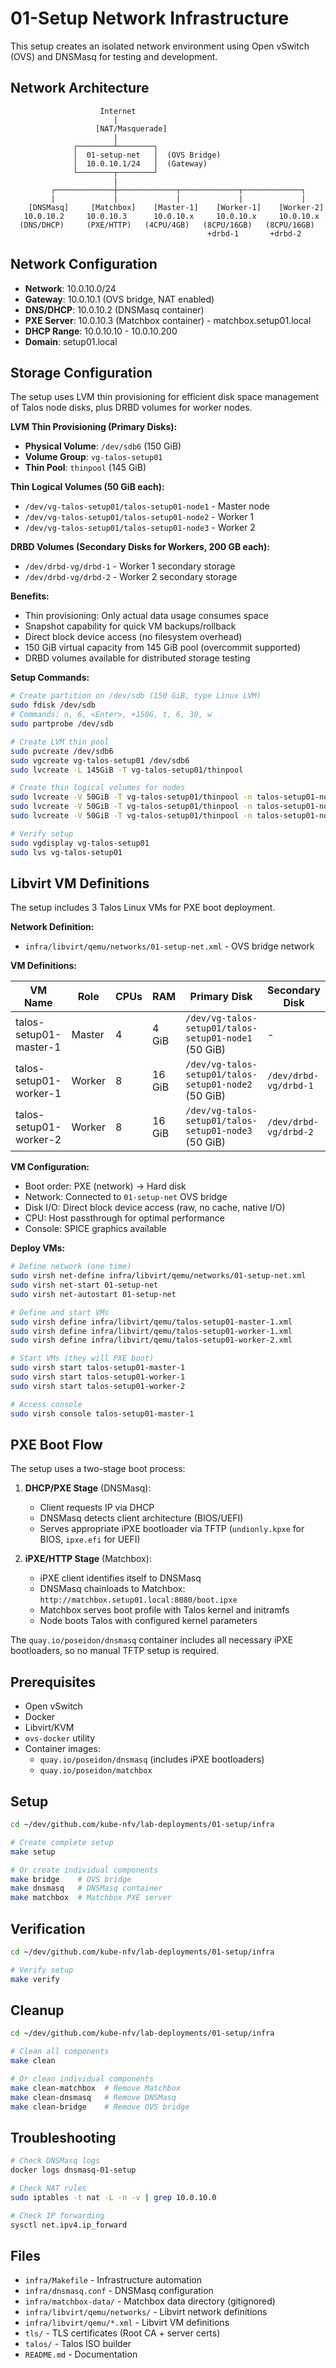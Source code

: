 # 01-Setup Network Infrastructure

This setup creates an isolated network environment using Open vSwitch (OVS) and DNSMasq for testing and development.

## Network Architecture

```
                    Internet
                       |
                   [NAT/Masquerade]
                       |
              ┌────────┴────────┐
              │  01-setup-net   │  (OVS Bridge)
              │  10.0.10.1/24   │  (Gateway)
              └────────┬────────┘
                       |
         ┌─────────────┼─────────────┬─────────────┬─────────────┐
         |             |             |             |             |
    [DNSMasq]     [Matchbox]    [Master-1]    [Worker-1]    [Worker-2]
   10.0.10.2     10.0.10.3      10.0.10.x     10.0.10.x     10.0.10.x
  (DNS/DHCP)     (PXE/HTTP)   (4CPU/4GB)   (8CPU/16GB)   (8CPU/16GB)
                                            +drbd-1       +drbd-2
```

## Network Configuration

- **Network**: 10.0.10.0/24
- **Gateway**: 10.0.10.1 (OVS bridge, NAT enabled)
- **DNS/DHCP**: 10.0.10.2 (DNSMasq container)
- **PXE Server**: 10.0.10.3 (Matchbox container) - matchbox.setup01.local
- **DHCP Range**: 10.0.10.10 - 10.0.10.200
- **Domain**: setup01.local

## Storage Configuration

The setup uses LVM thin provisioning for efficient disk space management of Talos node disks, plus DRBD volumes for worker nodes.

**LVM Thin Provisioning (Primary Disks):**
- **Physical Volume**: `/dev/sdb6` (150 GiB)
- **Volume Group**: `vg-talos-setup01`
- **Thin Pool**: `thinpool` (145 GiB)

**Thin Logical Volumes (50 GiB each):**
- `/dev/vg-talos-setup01/talos-setup01-node1` - Master node
- `/dev/vg-talos-setup01/talos-setup01-node2` - Worker 1
- `/dev/vg-talos-setup01/talos-setup01-node3` - Worker 2

**DRBD Volumes (Secondary Disks for Workers, 200 GB each):**
- `/dev/drbd-vg/drbd-1` - Worker 1 secondary storage
- `/dev/drbd-vg/drbd-2` - Worker 2 secondary storage

**Benefits:**
- Thin provisioning: Only actual data usage consumes space
- Snapshot capability for quick VM backups/rollback
- Direct block device access (no filesystem overhead)
- 150 GiB virtual capacity from 145 GiB pool (overcommit supported)
- DRBD volumes available for distributed storage testing

**Setup Commands:**
```bash
# Create partition on /dev/sdb (150 GiB, type Linux LVM)
sudo fdisk /dev/sdb
# Commands: n, 6, <Enter>, +150G, t, 6, 30, w
sudo partprobe /dev/sdb

# Create LVM thin pool
sudo pvcreate /dev/sdb6
sudo vgcreate vg-talos-setup01 /dev/sdb6
sudo lvcreate -L 145GiB -T vg-talos-setup01/thinpool

# Create thin logical volumes for nodes
sudo lvcreate -V 50GiB -T vg-talos-setup01/thinpool -n talos-setup01-node1
sudo lvcreate -V 50GiB -T vg-talos-setup01/thinpool -n talos-setup01-node2
sudo lvcreate -V 50GiB -T vg-talos-setup01/thinpool -n talos-setup01-node3

# Verify setup
sudo vgdisplay vg-talos-setup01
sudo lvs vg-talos-setup01
```

## Libvirt VM Definitions

The setup includes 3 Talos Linux VMs for PXE boot deployment.

**Network Definition:**
- `infra/libvirt/qemu/networks/01-setup-net.xml` - OVS bridge network

**VM Definitions:**

| VM Name | Role | CPUs | RAM | Primary Disk | Secondary Disk |
|---------|------|------|-----|--------------|----------------|
| talos-setup01-master-1 | Master | 4 | 4 GiB | `/dev/vg-talos-setup01/talos-setup01-node1` (50 GiB) | - |
| talos-setup01-worker-1 | Worker | 8 | 16 GiB | `/dev/vg-talos-setup01/talos-setup01-node2` (50 GiB) | `/dev/drbd-vg/drbd-1` |
| talos-setup01-worker-2 | Worker | 8 | 16 GiB | `/dev/vg-talos-setup01/talos-setup01-node3` (50 GiB) | `/dev/drbd-vg/drbd-2` |

**VM Configuration:**
- Boot order: PXE (network) → Hard disk
- Network: Connected to `01-setup-net` OVS bridge
- Disk I/O: Direct block device access (raw, no cache, native I/O)
- CPU: Host passthrough for optimal performance
- Console: SPICE graphics available

**Deploy VMs:**
```bash
# Define network (one time)
sudo virsh net-define infra/libvirt/qemu/networks/01-setup-net.xml
sudo virsh net-start 01-setup-net
sudo virsh net-autostart 01-setup-net

# Define and start VMs
sudo virsh define infra/libvirt/qemu/talos-setup01-master-1.xml
sudo virsh define infra/libvirt/qemu/talos-setup01-worker-1.xml
sudo virsh define infra/libvirt/qemu/talos-setup01-worker-2.xml

# Start VMs (they will PXE boot)
sudo virsh start talos-setup01-master-1
sudo virsh start talos-setup01-worker-1
sudo virsh start talos-setup01-worker-2

# Access console
sudo virsh console talos-setup01-master-1
```

## PXE Boot Flow

The setup uses a two-stage boot process:

1. **DHCP/PXE Stage** (DNSMasq):
   - Client requests IP via DHCP
   - DNSMasq detects client architecture (BIOS/UEFI)
   - Serves appropriate iPXE bootloader via TFTP (`undionly.kpxe` for BIOS, `ipxe.efi` for UEFI)

2. **iPXE/HTTP Stage** (Matchbox):
   - iPXE client identifies itself to DNSMasq
   - DNSMasq chainloads to Matchbox: `http://matchbox.setup01.local:8080/boot.ipxe`
   - Matchbox serves boot profile with Talos kernel and initramfs
   - Node boots Talos with configured kernel parameters

The `quay.io/poseidon/dnsmasq` container includes all necessary iPXE bootloaders, so no manual TFTP setup is required.

## Prerequisites

- Open vSwitch
- Docker
- Libvirt/KVM
- `ovs-docker` utility
- Container images:
  - `quay.io/poseidon/dnsmasq` (includes iPXE bootloaders)
  - `quay.io/poseidon/matchbox`

## Setup

```bash
cd ~/dev/github.com/kube-nfv/lab-deployments/01-setup/infra

# Create complete setup
make setup

# Or create individual components
make bridge    # OVS bridge
make dnsmasq   # DNSMasq container
make matchbox  # Matchbox PXE server
```

## Verification

```bash
cd ~/dev/github.com/kube-nfv/lab-deployments/01-setup/infra

# Verify setup
make verify
```

## Cleanup

```bash
cd ~/dev/github.com/kube-nfv/lab-deployments/01-setup/infra

# Clean all components
make clean

# Or clean individual components
make clean-matchbox  # Remove Matchbox
make clean-dnsmasq   # Remove DNSMasq
make clean-bridge    # Remove OVS bridge
```

## Troubleshooting

```bash
# Check DNSMasq logs
docker logs dnsmasq-01-setup

# Check NAT rules
sudo iptables -t nat -L -n -v | grep 10.0.10.0

# Check IP forwarding
sysctl net.ipv4.ip_forward
```

## Files

- `infra/Makefile` - Infrastructure automation
- `infra/dnsmasq.conf` - DNSMasq configuration
- `infra/matchbox-data/` - Matchbox data directory (gitignored)
- `infra/libvirt/qemu/networks/` - Libvirt network definitions
- `infra/libvirt/qemu/*.xml` - Libvirt VM definitions
- `tls/` - TLS certificates (Root CA + server certs)
- `talos/` - Talos ISO builder
- `README.md` - Documentation
